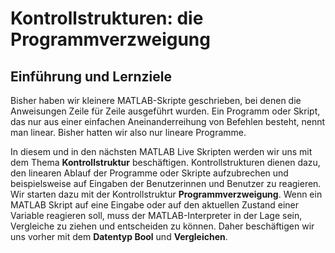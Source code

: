 # Kontrollstrukturen: die Programmverzweigung

## Einführung und Lernziele

Bisher haben wir kleinere MATLAB-Skripte geschrieben, bei denen die Anweisungen Zeile für Zeile ausgeführt wurden. Ein Programm oder Skript, das nur aus einer einfachen Aneinanderreihung von Befehlen besteht, nennt man linear. Bisher hatten wir also nur lineare Programme.

In diesem und in den nächsten MATLAB Live Skripten werden wir uns mit dem Thema **Kontrollstruktur** beschäftigen. Kontrollstrukturen dienen dazu, den linearen Ablauf der Programme oder Skripte aufzubrechen und beispielsweise auf Eingaben der Benutzerinnen und Benutzer zu reagieren. Wir starten dazu mit der Kontrollstruktur **Programmverzweigung**. Wenn ein MATLAB Skript auf eine Eingabe oder auf den aktuellen Zustand einer Variable reagieren soll, muss der MATLAB-Interpreter in der Lage sein, Vergleiche zu ziehen und entscheiden zu können. Daher beschäftigen wir uns vorher mit dem **Datentyp Bool** und **Vergleichen**.